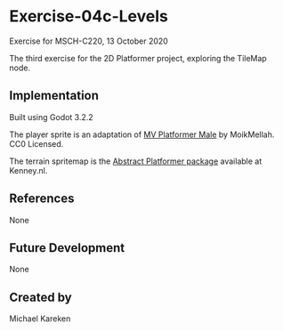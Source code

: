 # Exercise-04c-Levels
Exercise for MSCH-C220, 13 October 2020

The third exercise for the 2D Platformer project, exploring the TileMap node.

## Implementation
Built using Godot 3.2.2

The player sprite is an adaptation of [MV Platformer Male](https://opengameart.org/content/mv-platformer-male-32x64) by MoikMellah. CC0 Licensed.

The terrain spritemap is the [Abstract Platformer package](https://kenney.nl/assets/abstract-platformer) available at Kenney.nl.

## References
None

## Future Development
None

## Created by 
Michael Kareken
